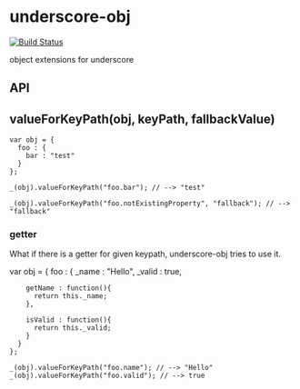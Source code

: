 # underscore-obj

[![Build Status](https://travis-ci.org/jeeeyul/underscore-obj.png?branch=master)](https://travis-ci.org/jeeeyul/underscore-obj)

object extensions for underscore

## API

## valueForKeyPath(obj, keyPath, fallbackValue)
    var obj = {
      foo : {
        bar : "test"
      }
    };
    
    _(obj).valueForKeyPath("foo.bar"); // --> "test"
    
    _(obj).valueForKeyPath("foo.notExistingProperty", "fallback"); // --> "fallback"

### getter
What if there is a getter for given keypath, underscore-obj tries to use it.

var obj = {
      foo : {
        _name : "Hello",
        _valid : true,
        
        getName : function(){
          return this._name;
        },
        
        isValid : function(){
          return this._valid;
        }
      }
    };
    
    _(obj).valueForKeyPath("foo.name"); // --> "Hello"
    _(obj).valueForKeyPath("foo.valid"); // --> true
